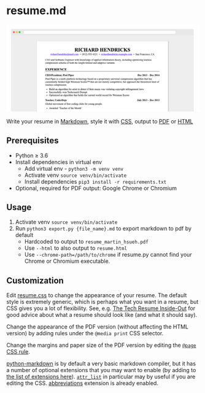 # resume.md

![Resume](resume.png)

Write your resume in
[Markdown](https://raw.githubusercontent.com/mikepqr/resume.md/main/resume.md),
style it with [CSS](resume.css), output to [PDF](resume.pdf) or [HTML](resume.html)


## Prerequisites

 - Python ≥ 3.6
 - Install dependencies in virtual env 
   - Add virtual env - `python3 -m venv venv`
   - Activate venv `source venv/bin/activate`
   - Install dependencies `pip3 install -r requirements.txt`
 - Optional, required for PDF output: Google Chrome or Chromium

## Usage
 1. Activate venv `source venv/bin/activate` 
 2. Run `python3 export.py {file_name}.md` to export markdown to pdf by default
     - Hardcoded to output to `resume_martin_hsueh.pdf`
     - Use `--html` to also output to `resume.html`
     - Use `--chrome-path=/path/to/chrome` if resume.py cannot find your Chrome
       or Chromium executable.

## Customization

Edit [resume.css](resume.css) to change the appearance of your resume. The
default style is extremely generic, which is perhaps what you want in a resume,
but CSS gives you a lot of flexibility. See, e.g. [The Tech Resume
Inside-Out](https://www.thetechinterview.com/) for good advice about what a
resume should look like (and what it should say).

Change the appearance of the PDF version (without affecting the HTML version) by
adding rules under the `@media print` CSS selector.

Change the margins and paper size of the PDF version by editing the [`@page` CSS
rule](https://developer.mozilla.org/en-US/docs/Web/CSS/%40page/size).

[python-markdown](https://python-markdown.github.io/) is by default a very basic
markdown compiler, but it has a number of optional extensions that you may want
to enable (by adding to [the list of extensions
here](https://github.com/mikepqr/resume.md/blob/f1b0699a9b66833cb67bb59111f45a09ed3c0f7e/resume.py#L112)).
<code><a
href="https://python-markdown.github.io/extensions/attr_list/">attr_list</a></code>
in particular may by useful if you are editing the CSS.
[abbreviations](https://python-markdown.github.io/extensions/abbreviations/)
extension is already enabled.
